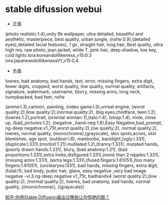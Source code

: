 # stable difussion webui

* 正面

(photo realistic:1.4),unity 8k wallpaper, ultra detailed, beautiful and aesthetic, masterpiece, best quality, urban jungle, (nsfw:0.9),(detailed eyes),detailed facial features), 1 gir, straight hair, long hair, Best quality, ultra high res, raw photo, jean jacket, white T, pink hair, deep shadow, low key, cold lights lora:koreandolllikeness_v15:0.3 lora:japanesedolllikenessV1_v15:0.4

* 负面

lowres, bad anatomy, bad hands, text, error, missing fingers, extra digit, fewer digits, cropped, worst quality, low quality, normal quality, artifacts, signature, watermark, username, blurry, missing arms, long neck, humpbacked, bad feet, nsfw

(anime:l.3),cartoon, painting, (video game:l.3),unreal engine, (worst quality:2),(low quality:2),(normal quality:2), (big eyes,childface, teen:1.2), (lowres:1.2),portrait, (oriental woman:.1),(tato:1.4), (strap:1.4), mole, close up, (bad_pictures:1.2), (negative _hand-neg:1.6),Easy Negative,bad_prompt, ng-deep negative.v1_75t,worst quality:2),(ow quality:2), normal quality:2), lowres, normal quality, (monochrome),(grayscale), skin spots,acnes, skin blemishes, age spot, (outdoor:l.6), manboobs, backlight,(ugly:l.331), (duplicate:l.331),(morbid:1.21).mutilated:1.2),(tranny:1.331), mutated hands, (poorly drawn hands:1.331), blury, (bad anatomy:1.21), (bad proportions:1.331),extra limbs,disfigured:1.331),(more than 2 nipples:1.331),(missing arms:1.331), (extra legs:1.331),(fused fingers:1.61051),(too many fingers:1.61051), (unclearyes:l331), bad hands, missing fingers, extra digit, (futal:l1), bad body, pubic hair, glans, easy negative ,very bad image negative -vl.3.ng-deep  negative v1_75t, badhandv4 (worst quality:2),(low quality:2), (normal quality:2), lowres, bad anatomy, bad hands, normal guality, ((monochrome)), ((grayscale))

[知乎:你用Stable Diffusion画出过哪些让你惊艳的图？](https://www.zhihu.com/question/585108915/answer/2979934961)
